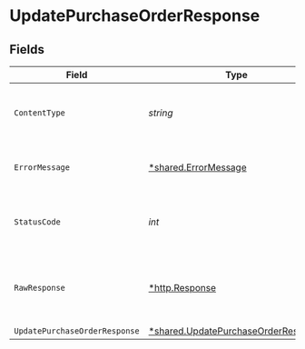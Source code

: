 # UpdatePurchaseOrderResponse


## Fields

| Field                                                                                     | Type                                                                                      | Required                                                                                  | Description                                                                               |
| ----------------------------------------------------------------------------------------- | ----------------------------------------------------------------------------------------- | ----------------------------------------------------------------------------------------- | ----------------------------------------------------------------------------------------- |
| `ContentType`                                                                             | *string*                                                                                  | :heavy_check_mark:                                                                        | HTTP response content type for this operation                                             |
| `ErrorMessage`                                                                            | [*shared.ErrorMessage](../../models/shared/errormessage.md)                               | :heavy_minus_sign:                                                                        | The request made is not valid.                                                            |
| `StatusCode`                                                                              | *int*                                                                                     | :heavy_check_mark:                                                                        | HTTP response status code for this operation                                              |
| `RawResponse`                                                                             | [*http.Response](https://pkg.go.dev/net/http#Response)                                    | :heavy_minus_sign:                                                                        | Raw HTTP response; suitable for custom response parsing                                   |
| `UpdatePurchaseOrderResponse`                                                             | [*shared.UpdatePurchaseOrderResponse](../../models/shared/updatepurchaseorderresponse.md) | :heavy_minus_sign:                                                                        | Success                                                                                   |